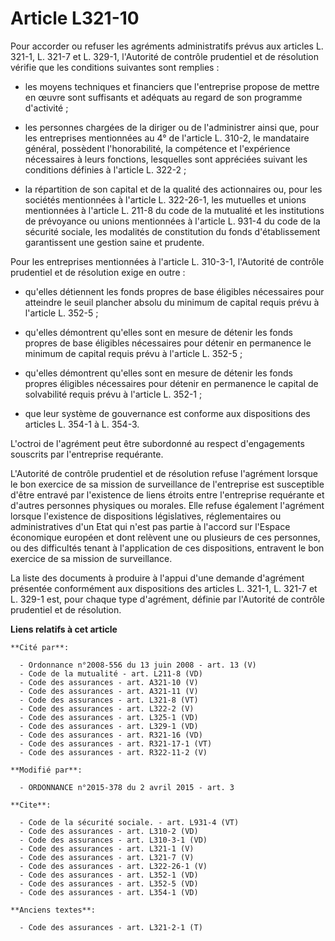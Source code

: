 # Article L321-10

Pour accorder ou refuser les agréments administratifs prévus aux articles L. 321-1, L. 321-7 et L. 329-1, l'Autorité de
contrôle prudentiel et de résolution vérifie que les conditions suivantes sont remplies :

- les moyens techniques et financiers que l'entreprise propose de mettre en œuvre sont suffisants et adéquats au regard de
son programme d'activité ;

- les personnes chargées de la diriger ou de l'administrer ainsi que, pour les entreprises mentionnées au 4° de l'article L.
310-2, le mandataire général, possèdent l'honorabilité, la compétence et l'expérience nécessaires à leurs fonctions,
lesquelles sont appréciées suivant les conditions définies à l'article L. 322-2 ;

- la répartition de son capital et de la qualité des actionnaires ou, pour les sociétés mentionnées à l'article L. 322-26-1,
les mutuelles et unions mentionnées à l'article L. 211-8 du code de la mutualité et les institutions de prévoyance ou unions
mentionnées à l'article L. 931-4 du code de la sécurité sociale, les modalités de constitution du fonds d'établissement
garantissent une gestion saine et prudente. 

Pour les entreprises mentionnées à l'article L. 310-3-1, l'Autorité de contrôle prudentiel et de résolution exige en outre :

- qu'elles détiennent les fonds propres de base éligibles nécessaires pour atteindre le seuil plancher absolu du minimum de
capital requis prévu à l'article L. 352-5 ;

- qu'elles démontrent qu'elles sont en mesure de détenir les fonds propres de base éligibles nécessaires pour détenir en
permanence le minimum de capital requis prévu à l'article L. 352-5 ;

- qu'elles démontrent qu'elles sont en mesure de détenir les fonds propres éligibles nécessaires pour détenir en permanence
le capital de solvabilité requis prévu à l'article L. 352-1 ;

- que leur système de gouvernance est conforme aux dispositions des articles L. 354-1 à L. 354-3. 

L'octroi de l'agrément peut être subordonné au respect d'engagements souscrits par l'entreprise requérante. 

L'Autorité de contrôle prudentiel et de résolution refuse l'agrément lorsque le bon exercice de sa mission de surveillance de
l'entreprise est susceptible d'être entravé par l'existence de liens étroits entre l'entreprise requérante et d'autres
personnes physiques ou morales. Elle refuse également l'agrément lorsque l'existence de dispositions législatives,
réglementaires ou administratives d'un Etat qui n'est pas partie à l'accord sur l'Espace économique européen et dont relèvent
une ou plusieurs de ces personnes, ou des difficultés tenant à l'application de ces dispositions, entravent le bon exercice
de sa mission de surveillance. 

La liste des documents à produire à l'appui d'une demande d'agrément présentée conformément aux dispositions des articles L.
321-1, L. 321-7 et L. 329-1 est, pour chaque type d'agrément, définie par l'Autorité de contrôle prudentiel et de résolution.

**Liens relatifs à cet article**

	**Cité par**:

	  - Ordonnance n°2008-556 du 13 juin 2008 - art. 13 (V)
	  - Code de la mutualité - art. L211-8 (VD)
	  - Code des assurances - art. A321-10 (V)
	  - Code des assurances - art. A321-11 (V)
	  - Code des assurances - art. L321-8 (VT)
	  - Code des assurances - art. L322-2 (V)
	  - Code des assurances - art. L325-1 (VD)
	  - Code des assurances - art. L329-1 (VD)
	  - Code des assurances - art. R321-16 (VD)
	  - Code des assurances - art. R321-17-1 (VT)
	  - Code des assurances - art. R322-11-2 (V)

	**Modifié par**:

	  - ORDONNANCE n°2015-378 du 2 avril 2015 - art. 3

	**Cite**:

	  - Code de la sécurité sociale. - art. L931-4 (VT)
	  - Code des assurances - art. L310-2 (VD)
	  - Code des assurances - art. L310-3-1 (VD)
	  - Code des assurances - art. L321-1 (V)
	  - Code des assurances - art. L321-7 (V)
	  - Code des assurances - art. L322-26-1 (V)
	  - Code des assurances - art. L352-1 (VD)
	  - Code des assurances - art. L352-5 (VD)
	  - Code des assurances - art. L354-1 (VD)

	**Anciens textes**:

	  - Code des assurances - art. L321-2-1 (T)

